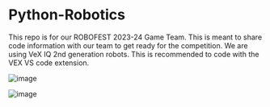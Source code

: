 # Python-Robotics
 
This repo is for our ROBOFEST 2023-24 Game Team. 
This is meant to share code information with our team to get ready for the competition. 
We are using VeX IQ 2nd generation robots. This is recommended to code with the VEX VS code extension.



![image](https://github.com/rudraforweb/Python-Robotics/assets/74744301/88a8173b-3615-40d5-8fb2-e90ee8802ba9)

![image](https://github.com/rudraforweb/Python-Robotics/assets/74744301/b0b145aa-e7e6-43b9-8437-6ba7faba8375)


